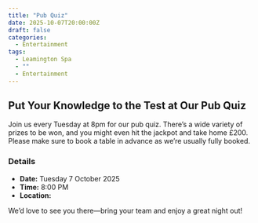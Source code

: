 ```yaml
---
title: "Pub Quiz"
date: 2025-10-07T20:00:00Z
draft: false
categories:
  - Entertainment
tags:
  - Leamington Spa
  - ""
  - Entertainment
---
```


## Put Your Knowledge to the Test at Our Pub Quiz

Join us every Tuesday at 8pm for our pub quiz. There’s a wide variety of prizes to be won, and you might even hit the jackpot and take home £200. Please make sure to book a table in advance as we’re usually fully booked.

### Details
- **Date:** Tuesday 7 October 2025
- **Time:** 8:00 PM
- **Location:** 

We’d love to see you there—bring your team and enjoy a great night out!
